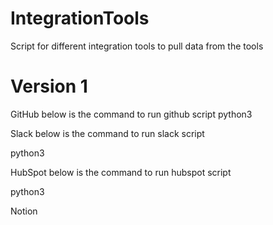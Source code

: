# IntegrationTools
Script for  different integration tools  to  pull data from the tools
# Version 1
GitHub
below is the command to run github script
python3 <filename>  <owner>  <token>  <repo>

Slack
below is the command to run slack script

python3 <filename>  <token>  

HubSpot
below is the command to run hubspot script


python3 <filename>  <token> 

Notion

